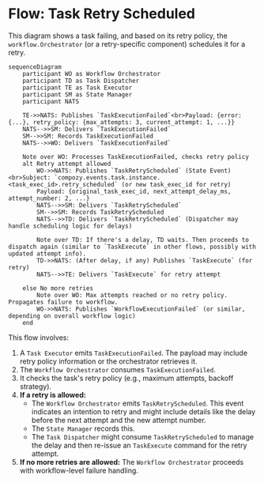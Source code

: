 # Flow: Task Retry Scheduled

This diagram shows a task failing, and based on its retry policy, the `workflow.Orchestrator` (or a retry-specific component) schedules it for a retry.

```mermaid
sequenceDiagram
    participant WO as Workflow Orchestrator
    participant TD as Task Dispatcher
    participant TE as Task Executor
    participant SM as State Manager
    participant NATS

    TE->>NATS: Publishes `TaskExecutionFailed`<br>Payload: {error: {...}, retry_policy: {max_attempts: 3, current_attempt: 1, ...}}
    NATS-->>SM: Delivers `TaskExecutionFailed`
    SM-->>SM: Records TaskExecutionFailed
    NATS-->>WO: Delivers `TaskExecutionFailed`

    Note over WO: Processes TaskExecutionFailed, checks retry policy
    alt Retry attempt allowed
        WO->>NATS: Publishes `TaskRetryScheduled` (State Event)<br>Subject: `compozy.events.task.instance.<task_exec_id>.retry_scheduled` (or new task_exec_id for retry)
        Payload: {original_task_exec_id, next_attempt_delay_ms, attempt_number: 2, ...}
        NATS-->>SM: Delivers `TaskRetryScheduled`
        SM-->>SM: Records TaskRetryScheduled
        NATS-->>TD: Delivers `TaskRetryScheduled` (Dispatcher may handle scheduling logic for delays)

        Note over TD: If there's a delay, TD waits. Then proceeds to dispatch again (similar to `TaskExecute` in other flows, possibly with updated attempt info).
        TD->>NATS: (After delay, if any) Publishes `TaskExecute` (for retry)
        NATS-->>TE: Delivers `TaskExecute` for retry attempt

    else No more retries
        Note over WO: Max attempts reached or no retry policy. Propagates failure to workflow.
        WO->>NATS: Publishes `WorkflowExecutionFailed` (or similar, depending on overall workflow logic)
    end
```

This flow involves:
1.  A `Task Executor` emits `TaskExecutionFailed`. The payload may include retry policy information or the orchestrator retrieves it.
2.  The `Workflow Orchestrator` consumes `TaskExecutionFailed`.
3.  It checks the task's retry policy (e.g., maximum attempts, backoff strategy).
4.  **If a retry is allowed:**
    *   The `Workflow Orchestrator` emits `TaskRetryScheduled`. This event indicates an intention to retry and might include details like the delay before the next attempt and the new attempt number.
    *   The `State Manager` records this.
    *   The `Task Dispatcher` might consume `TaskRetryScheduled` to manage the delay and then re-issue an `TaskExecute` command for the retry attempt.
5.  **If no more retries are allowed:** The `Workflow Orchestrator` proceeds with workflow-level failure handling. 
